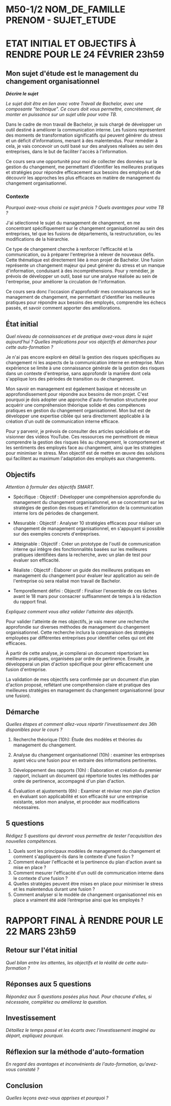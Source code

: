 # M50-1/2 NOM_DE_FAMILLE PRENOM - SUJET_ETUDE

# ETAT INITIAL ET OBJECTIFS À RENDRE POUR LE 24 FÉVRIER 23h59

## Mon sujet d'étude est le management du changement organisationnel

**_Décrire le sujet_**

_Le sujet doit être en lien avec votre Travail de Bachelor, avec une composante "technique". Ce cours doit vous permettre, concrètement, de monter en puissance sur un sujet utile pour votre TB._ 

Dans le cadre de mon travail de Bachelor, je suis chargé de développer un outil destiné à améliorer la communication interne. Les fusions représentent des moments de transformation significatifs qui peuvent générer du stress et un déficit d'informations, menant à des malentendus. Pour remédier à cela, je vais concevoir un outil basé sur des analyses réalisées au sein des entreprises, dans le but de faciliter l'accès à l'information. 

Ce cours sera une opportunité pour moi de collecter des données sur la gestion du changement, me permettant d'identifier les meilleures pratiques et stratégies pour répondre efficacement aux besoins des employés et de découvrir les approches les plus efficaces en matière de management du changement organisationnel.

### Contexte

_Pourquoi avez-vous choisi ce sujet précis ? Quels avantages pour votre TB ?_

J'ai sélectionné le sujet du management de changement, en me concentrant spécifiquement sur le changement organisationnel au sein des entreprises, tel que les fusions de départements, la restructuration, ou les modifications de la hiérarchie.

Ce type de changement cherche à renforcer l'efficacité et la communication, ou à préparer l'entreprise à relever de nouveaux défis. Cette thématique est directement liée à mon projet de Bachelor. Une fusion représente un changement majeur qui peut générer du stress et un manque d'information, conduisant à des incompréhensions. Pour y remédier, je prévois de développer un outil, basé sur une analyse réalisée au sein de l'entreprise, pour améliorer la circulation de l'information. 

Ce cours sera donc l'occasion d'approfondir mes connaissances sur le management de changement, me permettant d'identifier les meilleures pratiques pour répondre aux besoins des employés, comprendre les échecs passés, et savoir comment apporter des améliorations.

## État initial

_Quel niveau de connaissances et de pratique avez-vous dans le sujet aujourd'hui ? Quelles implications pour vos objectifs et démarches pour cette auto-formation ?_

Je n'ai pas encore exploré en détail la gestion des risques spécifiques au changement ni les aspects de la communication interne en entreprise. Mon expérience se limite à une connaissance générale de la gestion des risques dans un contexte d'entreprise, sans approfondir la manière dont cela s'applique lors des périodes de transition ou de changement.

Mon savoir en management est également basique et nécessite un approfondissement pour répondre aux besoins de mon projet. C'est pourquoi je dois adopter une approche d'auto-formation structurée pour acquérir une compréhension théorique solide et des compétences pratiques en gestion du changement organisationnel. Mon but est de développer une expertise ciblée qui sera directement applicable à la création d'un outil de communication interne efficace. 

Pour y parvenir, je prévois de consulter des articles spécialisés et de visionner des vidéos YouTube. Ces ressources me permettront de mieux comprendre la gestion des risques liés au changement, le comportement et les sentiments des employés face au changement, ainsi que les stratégies pour minimiser le stress. Mon objectif est de mettre en œuvre des solutions qui facilitent au maximum l'adaptation des employés aux changements.

## Objectifs

_Attention à formuler des objectifs SMART._

-	Spécifique :
Objectif : Développer une compréhension approfondie du management du changement organisationnel, en se concentrant sur les stratégies de gestion des risques et l'amélioration de la communication interne lors de périodes de changement.

-	Mesurable :
Objectif : Analyser 10 stratégies efficaces pour réaliser un changement de management organisationnel, en s'appuyant si possible sur des exemples concrets d'entreprises.

-	Atteignable :
Objectif : Créer un prototype de l'outil de communication interne qui intègre des fonctionnalités basées sur les meilleures pratiques identifiées dans la recherche, avec un plan de test pour évaluer son efficacité.

-	Réaliste :
Objectif : Élaborer un guide des meilleures pratiques en management du changement pour évaluer leur application au sein de l'entreprise où sera réalisé mon travail de Bachelor.

-	Temporellement défini :
Objectif : Finaliser l'ensemble de ces tâches avant le 18 mars pour consacrer suffisamment de temps à la rédaction du rapport final.


_Expliquez comment vous allez valider l'atteinte des objectifs._

Pour valider l'atteinte de mes objectifs, je vais mener une recherche approfondie sur diverses méthodes de management du changement organisationnel. Cette recherche inclura la comparaison des stratégies employées par différentes entreprises pour identifier celles qui ont été efficaces. 

À partir de cette analyse, je compilerai un document répertoriant les meilleures pratiques, organisées par ordre de pertinence. Ensuite, je développerai un plan d'action spécifique pour gérer efficacement une fusion d'entreprise. 

La validation de mes objectifs sera confirmée par un document d’un plan d'action proposé, reflétant une compréhension claire et pratique des meilleures stratégies en management du changement organisationnel (pour une fusion).

## Démarche

_Quelles étapes et comment allez-vous répartir l'investissement des 36h disponibles pour le cours ?_

1.	Recherche théorique (10h): Étude des modèles et théories du management du changement.

2.	Analyse du changement organisationnel (10h) : examiner les entreprises ayant vécu une fusion pour en extraire des informations pertinentes.
  
3.	Développement des rapports (10h) : Élaboration et création du premier rapport, incluant un document qui répertorie toutes les méthodes par ordre de pertinence, accompagné d'un plan d'action.
  
4.	Évaluation et ajustements (6h) : Examiner et réviser mon plan d'action en évaluant son applicabilité et son efficacité sur une entreprise existante, selon mon analyse, et procéder aux modifications nécessaires.


## 5 questions

_Rédigez 5 questions qui devront vous permettre de tester l'acquisition des nouvelles compétences._

1.	Quels sont les principaux modèles de management du changement et comment s'appliquent-ils dans le contexte d'une fusion ?
2.	Comment évaluer l'efficacité et la pertinence du plan d'action avant sa mise en place ?
3.	Comment mesurer l'efficacité d'un outil de communication interne dans le contexte d'une fusion ?
4.	Quelles stratégies peuvent être mises en place pour minimiser le stress et les malentendus durant une fusion ?
5.	Comment analyser si le modèle de changement organisationnel mis en place a vraiment été aidé l’entreprise ainsi que les employés ?


# RAPPORT FINAL À RENDRE POUR LE 22 MARS 23h59

## Retour sur l'état initial

_Quel bilan entre les attentes, les objectifs et la réalité de cette auto-formation ?_

## Réponses aux 5 questions

_Répondez aux 5 questions posées plus haut. Pour chacune d'elles, si nécessaire, complétez ou améliorez la question._

## Investissement

_Détaillez le temps passé et les écarts avec l'investissement imaginé au départ, expliquez pourquoi._

## Réflexion sur la méthode d'auto-formation

_En regard des avantages et inconvénients de l'auto-formation, qu'avez-vous constaté ?_

## Conclusion

_Quelles leçons avez-vous apprises et pourquoi ?_
